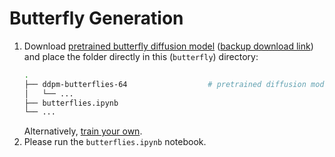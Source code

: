 # Butterfly Generation
1. Download [pretrained butterfly diffusion model](https://uflorida-my.sharepoint.com/:f:/g/personal/laurachang_ufl_edu/Ell4PMR4xzVBpGRsSU3AU9YBC9okm4s4uXs0rSYtEFIExw?e=rx52GQ) ([backup download link](https://drive.google.com/file/d/1gRFkKblX_zZvV42-JmxgtnR_BP5VwKMu/view?usp=drive_link)) and place the folder directly in this (`butterfly`) directory:
    ```bash
    .
    ├── ddpm-butterflies-64                  # pretrained diffusion model
    │   └── ...
    ├── butterflies.ipynb
    └── ...
    ```
    Alternatively, [train your own](https://github.com/huggingface/diffusion-models-class/blob/main/unit1/01_introduction_to_diffusers.ipynb).
2. Please run the `butterflies.ipynb` notebook.